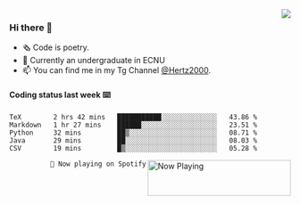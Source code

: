 <img  align="right" src="https://github-readme-stats.vercel.app/api?username=BillChen2K&show_icons=true&count_private=true&hide_title=true">

### Hi there 👋

- 🗞 Code is poetry.
- 🌱 Currently an undergraduate in ECNU
- 📫 You can find me in my Tg Channel [@Hertz2000](https://t.me/Hertz2000).

#### Coding status last week ⌨️

<!--START_SECTION:waka-->
```text
TeX        2 hrs 42 mins   ███████████░░░░░░░░░░░░░░   43.86 % 
Markdown   1 hr 27 mins    ██████░░░░░░░░░░░░░░░░░░░   23.51 % 
Python     32 mins         ██▒░░░░░░░░░░░░░░░░░░░░░░   08.71 % 
Java       29 mins         ██░░░░░░░░░░░░░░░░░░░░░░░   08.03 % 
CSV        19 mins         █▒░░░░░░░░░░░░░░░░░░░░░░░   05.28 % 
```
<!--END_SECTION:waka-->


<div>
<a href="https://spotify-now-playing.billchen2k.vercel.app/now-playing?open">
   <img align="right" src="https://spotify-now-playing.billchen2k.vercel.app/now-playing" width="256" height="64" alt="Now Playing">
</a>
</div>

<div>
<p align="right"><code>🎵 Now playing on Spotify</code></p>
</div>

<!--
**BillChen2K/BillChen2K** is a ✨ _special_ ✨ repository because its `README.md` (this file) appears on your GitHub profile.

Here are some ideas to get you started:

- 🔭 I’m currently working on ...
- 🌱 I’m currently learning ...
- 👯 I’m looking to collaborate on ...
- 🤔 I’m looking for help with ...
- 💬 Ask me about ...
- 📫 How to reach me: ...
- 😄 Pronouns: ...
- ⚡ Fun fact: ...
-->
